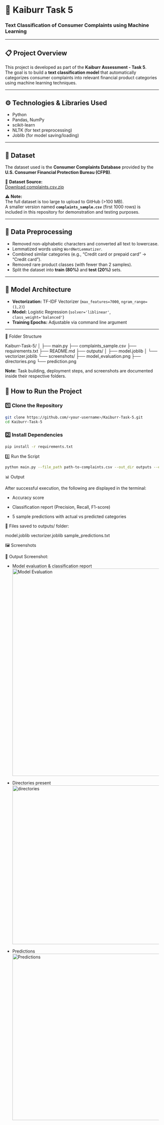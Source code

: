 # 🧠 Kaiburr Task 5  
### Text Classification of Consumer Complaints using Machine Learning  

---

## 📋 Project Overview  

This project is developed as part of the **Kaiburr Assessment - Task 5**.  
The goal is to build a **text classification model** that automatically categorizes consumer complaints into relevant financial product categories using machine learning techniques.

---

## ⚙️ Technologies & Libraries Used  

- Python  
- Pandas, NumPy  
- scikit-learn  
- NLTK (for text preprocessing)  
- Joblib (for model saving/loading)  

---

## 🧾 Dataset  

The dataset used is the **Consumer Complaints Database** provided by the **U.S. Consumer Financial Protection Bureau (CFPB)**.  

📂 **Dataset Source:**  
[Download complaints.csv.zip](https://files.consumerfinance.gov/ccdb/complaints.csv.zip)

⚠️ **Note:**  
The full dataset is too large to upload to GitHub (>100 MB).  
A smaller version named **`complaints_sample.csv`** (first 1000 rows) is included in this repository for demonstration and testing purposes.

---


## 🧹 Data Preprocessing  

- Removed non-alphabetic characters and converted all text to lowercase.  
- Lemmatized words using `WordNetLemmatizer`.  
- Combined similar categories (e.g., “Credit card or prepaid card” → “Credit card”).  
- Removed rare product classes (with fewer than 2 samples).  
- Split the dataset into **train (80%)** and **test (20%)** sets.  

---

## 🧠 Model Architecture  

- **Vectorization:** TF-IDF Vectorizer (`max_features=7000`, `ngram_range=(1,2)`)  
- **Model:** Logistic Regression (`solver='liblinear'`, `class_weight='balanced'`)  
- **Training Epochs:** Adjustable via command line argument  

---

📂 Folder Structure

Kaiburr-Task-5/
│
├── main.py
├── complaints_sample.csv
├── requirements.txt
├── README.md
├── outputs/
│   ├── model.joblib
│   └── vectorizer.joblib
└── screenshots/
    ├── model_evaluation.png
    ├── directories.png
    └── prediction.png

**Note:** Task building, deployment steps, and screenshots are documented inside their respective folders.

## 🚀 How to Run the Project  

### 1️⃣ Clone the Repository
```bash
git clone https://github.com/<your-username>/Kaiburr-Task-5.git
cd Kaiburr-Task-5
```
### 2️⃣ Install Dependencies
```bash
pip install -r requirements.txt
```

3️⃣ Run the Script
```bash
python main.py --file_path path-to-complaints.csv --out_dir outputs --epochs 3 --max_rows 1000
```

📊 Output

After successful execution, the following are displayed in the terminal:

* Accuracy score

* Classification report (Precision, Recall, F1-score)

* 5 sample predictions with actual vs predicted categories

💾 Files saved to outputs/ folder:

model.joblib
vectorizer.joblib
sample_predictions.txt


🖼️ Screenshots

📸 Output Screenshot:
* Model evaluation & classification report
  <img width="1013" height="679" alt="Model Evaluation" src="https://github.com/user-attachments/assets/391c985d-c181-4c63-8709-fca4d35d4422" />
  
* Directories present
  <img width="963" height="520" alt="directories" src="https://github.com/user-attachments/assets/548287cd-abb2-4450-8342-fa5a6de3eb1e" />

* Predictions
  <img width="1018" height="545" alt="Predictions" src="https://github.com/user-attachments/assets/49a7607b-abf5-4787-b131-407939413cce" />





